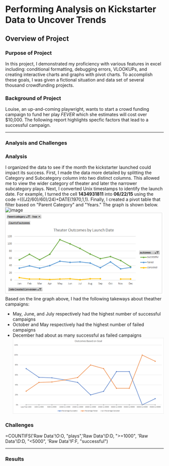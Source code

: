 # Performing Analysis on Kickstarter Data to Uncover Trends

## Overview of Project
### Purpose of Project
In this project, I demonstrated my proficiency with various features in excel including: conditional formatting, debugging errors, VLOOKUPs, and creating interactive charts and graphs with pivot charts. To accomplish these goals, I was given a fictional situation and data set of several thousand crowdfunding projects. 
### Background of Project
Louise, an up-and-coming playwright, wants to start a crowd funding campaign to fund her play *FEVER* which she estimates will cost over $10,000. The following report highlights specfic factors that lead to a successful campaign.     

---
### Analysis and Challenges
### Analysis
I organized the data to see if the month the kickstarter launched could impact its success. First, I made the data more detailed by splitting the Category and Subcategory column into two distinct columns. This allowed me to view the wider category of theater and later the narrower subcategory plays. Next, I converted Unix timestamps to identify the launch date. For example, I turned the cell **1434931811** into **06/22/15** using the code =(((J2/60)/60)/24)+DATE(1970,1,1). Finally, I created a pivot table that filter based on "Parent Category" and "Years." The graph is shown below. 
![image](https://user-images.githubusercontent.com/102329557/165004059-e85770f4-70a0-47ad-a8b7-f1a900b7c309.png)
![Theater_Outcomes_vs_Launch](Theater_Outcomes_vs_Launch.png)
Based on the line graph above, I had the following takeways about theather campaigns:
* May, June, and July respectively had the highest number of successful campaigns 
* October and May respectively had the highest number of failed campaigns 
* December had about as many successful as failed campaigns 
![Outcomes_vs_Goals](Outcomes_vs_Goals.png)

### Challenges 
=COUNTIFS('Raw Data'!$O:$O, "plays",'Raw Data'!$D:$D, ">=1000", 'Raw Data'!$D:$D, "<5000", 'Raw Data'!$F:$F, "successful") 

---
### Results

